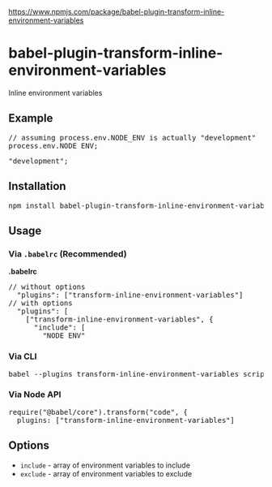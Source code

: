 <a href="https://www.npmjs.com/package/babel-plugin-transform-inline-environment-variables">https://www.npmjs.com/package/babel-plugin-transform-inline-environment-variables</a><div id="articleHeader"><h1>babel-plugin-transform-inline-environment-variables</h1></div>
<p>Inline environment variables</p>
<h2>Example</h2>

<div><pre><div>// assuming process.env.NODE_ENV is actually "development"</div><div>process.env.NODE_ENV;</div></pre>

<div><pre><div>"development";</div></pre>
<h2>Installation</h2>
<div><pre><div>npm install babel-plugin-transform-inline-environment-variables --save-dev</div></pre>
<h2>Usage</h2>
<h3>Via <code>.babelrc</code> (Recommended)</h3>
<p><strong>.babelrc</strong></p>
<div><pre><div>// without options</div><div>  "plugins": ["transform-inline-environment-variables"]</div><div>// with options</div><div>  "plugins": [</div><div>    ["transform-inline-environment-variables", {</div><div>      "include": [</div><div>        "NODE_ENV"</div></pre>
<h3>Via CLI</h3>
<div><pre><div>babel --plugins transform-inline-environment-variables script.js</div></pre>
<h3>Via Node API</h3>
<div><pre><div>require("@babel/core").transform("code", {</div><div>  plugins: ["transform-inline-environment-variables"]</div></pre>
<h2>Options</h2>
<ul>
<li><code>include</code> - array of environment variables to include</li>
<li><code>exclude</code> - array of environment variables to exclude</li>
</ul>
